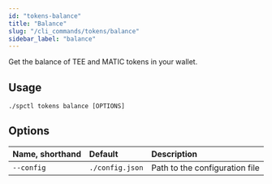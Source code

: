 ```yaml
---
id: "tokens-balance"
title: "Balance"
slug: "/cli_commands/tokens/balance"
sidebar_label: "balance"
---
```


Get the balance of TEE and MATIC tokens in your wallet.

## Usage

```
./spctl tokens balance [OPTIONS]
```

## Options

| **Name, shorthand** | **Default**     | **Description**                      |
|:--------------------|:----------------|:-------------------------------------|
| `--config`          | `./config.json` | Path to the configuration file       |
